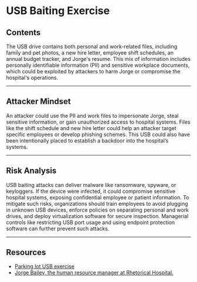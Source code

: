 
# USB Baiting Exercise

## Contents
The USB drive contains both personal and work-related files, including family and pet photos, a new hire letter, employee shift schedules, an annual budget tracker, and Jorge's resume. This mix of information includes personally identifiable information (PII) and sensitive workplace documents, which could be exploited by attackers to harm Jorge or compromise the hospital's operations.

---

## Attacker Mindset
An attacker could use the PII and work files to impersonate Jorge, steal sensitive information, or gain unauthorized access to hospital systems. Files like the shift schedule and new hire letter could help an attacker target specific employees or develop phishing schemes. This USB could also have been intentionally placed to establish a backdoor into the hospital’s systems.

---

## Risk Analysis
USB baiting attacks can deliver malware like ransomware, spyware, or keyloggers. If the device were infected, it could compromise sensitive hospital systems, exposing confidential employee or patient information. To mitigate such risks, organizations should train employees to avoid plugging in unknown USB devices, enforce policies on separating personal and work drives, and deploy virtualization software for secure inspection. Managerial controls like restricting USB port usage and using endpoint protection software can further prevent such attacks.

---

## Resources
- [Parking lot USB exercise](supporting-materials/Parking-lot-USB-exercise.pdf)
- [Jorge Bailey, the human resource manager at Rhetorical Hospital.](supporting-materials/jeorge-email.png)
